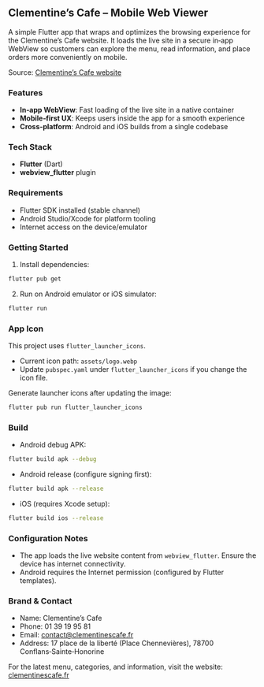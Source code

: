 ## Clementine’s Cafe – Mobile Web Viewer

A simple Flutter app that wraps and optimizes the browsing experience for the Clementine’s Cafe website. It loads the live site in a secure in‑app WebView so customers can explore the menu, read information, and place orders more conveniently on mobile.

Source: [Clementine’s Cafe website](https://clementinescafe.fr/)

### Features
- **In‑app WebView**: Fast loading of the live site in a native container
- **Mobile‑first UX**: Keeps users inside the app for a smooth experience
- **Cross‑platform**: Android and iOS builds from a single codebase

### Tech Stack
- **Flutter** (Dart)
- **webview_flutter** plugin

### Requirements
- Flutter SDK installed (stable channel)
- Android Studio/Xcode for platform tooling
- Internet access on the device/emulator

### Getting Started
1) Install dependencies:
```bash
flutter pub get
```
2) Run on Android emulator or iOS simulator:
```bash
flutter run
```

### App Icon
This project uses `flutter_launcher_icons`.
- Current icon path: `assets/logo.webp`
- Update `pubspec.yaml` under `flutter_launcher_icons` if you change the icon file.

Generate launcher icons after updating the image:
```bash
flutter pub run flutter_launcher_icons
```

### Build
- Android debug APK:
```bash
flutter build apk --debug
```
- Android release (configure signing first):
```bash
flutter build apk --release
```
- iOS (requires Xcode setup):
```bash
flutter build ios --release
```

### Configuration Notes
- The app loads the live website content from `webview_flutter`. Ensure the device has internet connectivity.
- Android requires the Internet permission (configured by Flutter templates).

### Brand & Contact
- Name: Clementine’s Cafe
- Phone: 01 39 19 95 81
- Email: contact@clementinescafe.fr
- Address: 17 place de la liberté (Place Chennevières), 78700 Conflans‑Sainte‑Honorine

For the latest menu, categories, and information, visit the website: [clementinescafe.fr](https://clementinescafe.fr/)